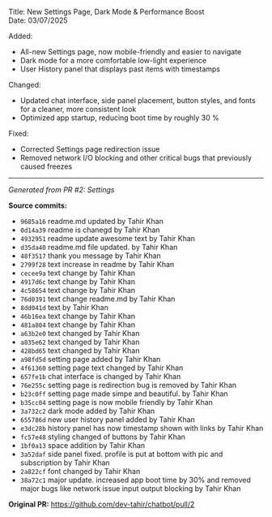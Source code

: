 Title: New Settings Page, Dark Mode & Performance Boost  
Date: 03/07/2025  

Added:
- All-new Settings page, now mobile-friendly and easier to navigate
- Dark mode for a more comfortable low-light experience
- User History panel that displays past items with timestamps

Changed:
- Updated chat interface, side panel placement, button styles, and fonts for a cleaner, more consistent look
- Optimized app startup, reducing boot time by roughly 30 %

Fixed:
- Corrected Settings page redirection issue
- Removed network I/O blocking and other critical bugs that previously caused freezes

---
*Generated from PR #2: Settings*

**Source commits:**
- `9685a16` readme.md updated by Tahir Khan
- `0d14a39` readme is chanegd by Tahir Khan
- `4932951` readme update awesome text by Tahir Khan
- `d35da40` readme.md file updated. by Tahir Khan
- `48f3517` thank you message by Tahir Khan
- `2799f28` text increase in readme by Tahir Khan
- `cecee9a` text change by Tahir Khan
- `4917d6c` text change by Tahir Khan
- `4c58654` text change by Tahir Khan
- `76d0391` text change readme.md by Tahir Khan
- `8dd041d` text by Tahir Khan
- `46b16ea` text change by Tahir Khan
- `481a804` text change by Tahir Khan
- `a63b2e0` text changed by Tahir Khan
- `a835e62` text changed by Tahir Khan
- `428bd65` text changed by Tahir Khan
- `a98fd5d` setting page added by Tahir Khan
- `4f61360` setting page text changed by Tahir Khan
- `657fe1b` chat interface is changed by Tahir Khan
- `76e255c` setting page is redirection bug is removed by Tahir Khan
- `b23c0ff` setting page made simpe and beautiful. by Tahir Khan
- `b35cc04` setting page is now mobile friendly by Tahir Khan
- `3a732c2` dark mode added by Tahir Khan
- `655786d` new user history panel added by Tahir Khan
- `e3dc28b` history panel has now timestamp shown with links by Tahir Khan
- `fc57e48` styling changed of buttons by Tahir Khan
- `1bf0a13` space addition by Tahir Khan
- `3a52daf` side panel fixed. profile is put at bottom with pic and subscription by Tahir Khan
- `2a822cf` font changed by Tahir Khan
- `38a72c1` major update. increased app boot time by 30% and removed major bugs like network issue input output blocking by Tahir Khan

**Original PR:** https://github.com/dev-tahir/chatbot/pull/2
